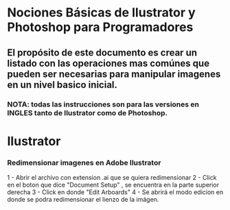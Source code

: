 # Nociones Básicas de Ilustrator y Photoshop para Programadores

##  El propósito de este documento es crear un listado con las operaciones mas comúnes que pueden ser necesarias para manipular imagenes en un nivel basico inicial.

### NOTA:  todas las instrucciones son para las versiones en INGLES tanto de Ilustrator como de Photoshop.



# Ilustrator


### Redimensionar imagenes en Adobe Ilustrator


1 - Abrir el archivo con extension .ai que se quiera redimensionar
2 - Click en el boton que dice "Document Setup" , se encuentra en la parte superior derecha
3 - Click en donde "Edit Arboards"
4 - Se abrirá el modo edicion en donde se podra redimensionar el lienzo de la imágen.



###  
